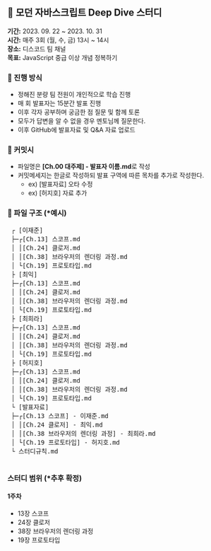 ## 🦎 모던 자바스크립트 Deep Dive 스터디
**기간:** 2023. 09. 22 ~ 2023. 10. 31 </br>
**시간:** 매주 3회 (월, 수, 금) 13시 ~ 14시 </br>
**장소:** 디스코드 팀 채널 </br>
**목표:** JavaScript 중급 이상 개념 정복하기 </br>

### 👀 진행 방식
- 정해진 분량 팀 전원이 개인적으로 학습 진행
- 매 회 발표자는 15분간 발표 진행
- 이후 각자 공부하며 궁금한 점 질문 및 함께 토론
- 모두가 답변을 알 수 없을 경우 멘토님께 질문한다.
- 이후 GitHub에 발표자료 및 Q&A 자료 업로드

### 📄 커밋시
- 파일명은 **[Ch.00 대주제] - 발표자 이름.md**로 작성
- 커밋메세지는 한글로 작성하되 발표 구역에 따른 목차를 추가로 작성한다.
  - ex) [발표자료] 오타 수정
  - ex) [허지호] 자료 추가

 ### 📁 파일 구조 (*예시)
 <pre>
 ┌ [이재준]
 ├─┌[Ch.13] 스코프.md
 │ │[Ch.24] 클로저.md
 │ │[Ch.38] 브라우저의 렌더링 과정.md
 │ └[Ch.19] 프로토타입.md
 ├ [최익]
 ├─┌[Ch.13] 스코프.md
 │ │[Ch.24] 클로저.md
 │ │[Ch.38] 브라우저의 렌더링 과정.md
 │ └[Ch.19] 프로토타입.md
 ├ [최희라]
 ├─┌[Ch.13] 스코프.md
 │ │[Ch.24] 클로저.md
 │ │[Ch.38] 브라우저의 렌더링 과정.md
 │ └[Ch.19] 프로토타입.md
 ├ [허지호]
 ├─┌[Ch.13] 스코프.md
 │ │[Ch.24] 클로저.md
 │ │[Ch.38] 브라우저의 렌더링 과정.md
 │ └[Ch.19] 프로토타입.md
 └ [발표자료]
 ├─┌[Ch.13 스코프] - 이재준.md
 │ │[Ch.24 클로저] - 최익.md
 │ │[Ch.38 브라우저의 렌더링 과정] - 최희라.md
 │ └[Ch.19 프로토타입] - 허지호.md
 └ 스터디규칙.md
 </pre>
 
  ### 스터디 범위 (*추후 확정)
  #### 1주차
   - 13장 스코프
   - 24장 클로저
   - 38장 브라우저의 렌더링 과정
   - 19장 프로토타입

